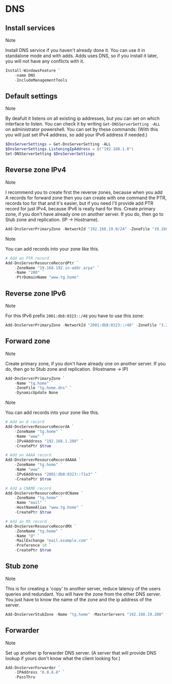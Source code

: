 # DNS

## Install services

> [!NOTE]
> Install DNS service if you haven't already done it. You can use it in standalone mode and with adds. Adds uses DNS, so if you install it later, you will not have any conflicts with it.

```powershell
Install-WindowsFeature `
    -name DNS
    -IncludeManagementTools
```

## Default settings

> [!NOTE]
> By deafult it listens on all existing ip addresses, but you can set on which interface to listen. You can check it by writing `Get-DNSServerSetting -ALL` on administrator powershell. You can set by these commands: (With this you will just set IPv4 address, so add your IPv6 address if needed.)

```powershell
$DnsServerSettings = Get-DnsServerSetting -ALL
$DnsServerSettings.ListeningIpAddress = @("192.168.1.8")
Set-DNSServerSetting $DnsServerSettings
 ```

## Reverse zone IPv4

> [!NOTE]
> I recommend you to create first the reverse zones, because when you add A records for forward zone then you can create with one command the PTR, records too for that and it's easier, but if you need I'll provide add PTR record for just IPv4, because IPv6 is really hard for this. Create primary zone, if you don't have already one on another server. If you do, then go to Stub zone and replication. (IP -> Hostname).

```powershell
Add-DnsServerPrimaryZone -NetworkId "192.168.19.0/24" -ZoneFile "19.168.192.in-addr.arpa.dns"
```

> [!NOTE]
> You can add records into your zone like this.

```powershell
# Add an PTR record
Add-DnsServerResourceRecordPtr `
    -ZoneName "19.168.192.in-addr.arpa" `
    -Name "200" `
    -PtrDomainName "www.tg.home"
```

## Reverse zone IPv6

> [!NOTE]
> For this IPv6 prefix `2001:db8:0323::/48` you have to use this zone:

```powershell
Add-DnsServerPrimaryZone -NetworkId "2001:db8:0323::/48" -ZoneFile "3.2.3.0.8.b.d.0.1.0.0.2.in-addr.arpa.dns"
```

## Forward zone

> [!NOTE]
> Create primary zone, if you don't have already one on another server. If you do, then go to Stub zone and replication. (Hostname -> IP)

```powershell
Add-DnsServerPrimaryZone `
    -Name "tg.home" `
    -ZoneFile "tg.home.dns" `
    -DynamicUpdate None
```

> [!NOTE]
> You can add records into your zone like this.

```powershell
# Add an A record
Add-DnsServerResourceRecordA `
    -ZoneName "tg.home" `
    -Name "www" `
    -IPv4Address "192.168.1.200" `
    -CreatePtr $true

# Add an AAAA record
Add-DnsServerResourceRecordAAAA `
    -ZoneName "tg.home" `
    -Name "www" `
    -IPv6Address "2001:db8:0323::f1a3" `
    -CreatePtr $true

# Add a CNAME record
Add-DnsServerResourceRecordCName `
    -ZoneName "tg.home" `
    -Name "mail" `
    -HostNameAlias "www.tg.home" `
    -CreatePtr $true

# Add an MX record
Add-DnsServerResourceRecordMX `
    -ZoneName "tg.home" `
    -Name "@" `
    -MailExchange "mail.example.com" `
    -Preference 10 `
    -CreatePtr $true
```

## Stub zone

> [!NOTE]
> This is for creating a 'copy' to another server, reduce latency of the users queries and redundant. You will have the zone from the other DNS server. You just have to know the name of the zone and the ip address of the server.

```powershell
Add-DnsServerStubZone -Name "tg.home" -MasterServers "192.168.19.200" (-ReplicationScope "Forest") # Add this to the end if you're using adds on both device.
```

## Forwarder

> [!NOTE]
> Set up another ip forwarder DNS server. (A server that will provide DNS lookup if yours don't know what the client looking for.)

```powershell
Add-DnsServerForwarder `
    -IPAddress "8.8.8.8" `
    -PassThru
```
